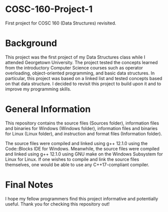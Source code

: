 # COSC-160-Project-1
First project for COSC 160 (Data Structures) revisited.

# Background
This project was the first project of my Data Structures class while I attended Georgetown University. The project tested the concepts learned from the introductory Computer Science courses such as operator overloading, object-oriented programming, and basic data structures. In particular, this project was based on a linked list and tested concepts based on that data structure. I decided to revisit this project to build upon it and to improve my programming skills.

# General Information
This repository contains the source files (Sources folder), information files and binaries for Windows (Windows folder), information files and binaries for Linux (Linux folder), and instruction and format files (Information folder).

The source files were compiled and linked using g++ 12.1.0 using the Code::Blocks IDE for Windows. Meanwhile, the source files were compiled and linked using g++ 12.1.0 using GNU make on the Windows Subsystem for Linux for Linux. If one wishes to compile and link the source files themselves, one would be able to use any C++17-compliant compiler.

# Final Notes

I hope my fellow programmers find this project informative and potentially useful. Thank you for checking this repository out!

